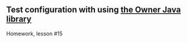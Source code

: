 ## Test configuration with using [the Owner Java library](http://owner.aeonbits.org/)
Homework, lesson #15
